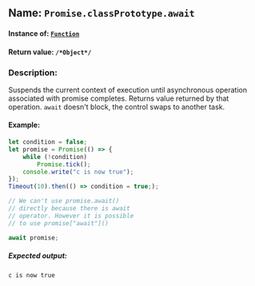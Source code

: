 ## Name: `Promise.classPrototype.await`

#### Instance of: [`Function`](Function.md)

#### Return value: `/*Object*/`

### Description:

Suspends the current context of execution until 
asynchronous operation associated with promise 
completes. Returns value returned by that 
operation. `await` doesn't block, the control swaps 
to another task.

#### Example:

```js
let condition = false;
let promise = Promise(() => {
    while (!condition)
        Promise.tick();
    console.write("c is now true");
});
Timeout(10).then(() => condition = true;);

// We can't use promise.await()
// directly because there is await
// operator. However it is possible
// to use promise["await"]()

await promise;
```

##### Expected output:

```
c is now true
```

